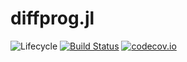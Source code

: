 # diffprog.jl

![Lifecycle](https://img.shields.io/badge/lifecycle-experimental-orange.svg)<!--
![Lifecycle](https://img.shields.io/badge/lifecycle-maturing-blue.svg)
![Lifecycle](https://img.shields.io/badge/lifecycle-stable-green.svg)
![Lifecycle](https://img.shields.io/badge/lifecycle-retired-orange.svg)
![Lifecycle](https://img.shields.io/badge/lifecycle-archived-red.svg)
![Lifecycle](https://img.shields.io/badge/lifecycle-dormant-blue.svg) -->
[![Build Status](https://travis-ci.com/iamalwaysuncomfortable/diffprog.jl.svg?branch=master)](https://travis-ci.com/iamalwaysuncomfortable/diffprog.jl)
[![codecov.io](http://codecov.io/github/iamalwaysuncomfortable/diffprog.jl/coverage.svg?branch=master)](http://codecov.io/github/iamalwaysuncomfortable/diffprog.jl?branch=master)
<!--
[![Documentation](https://img.shields.io/badge/docs-stable-blue.svg)](https://iamalwaysuncomfortable.github.io/diffprog.jl/stable)
[![Documentation](https://img.shields.io/badge/docs-master-blue.svg)](https://iamalwaysuncomfortable.github.io/diffprog.jl/dev)
-->
